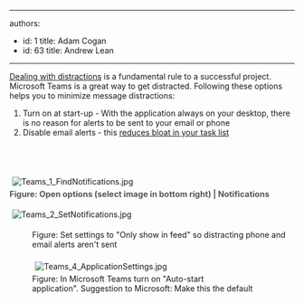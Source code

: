 

---
authors:
  - id: 1
    title: Adam Cogan
  - id: 63
    title: Andrew Lean
---




<span class='intro'> <a href="/_layouts/15/FIXUPREDIRECT.ASPX?WebId=3dfc0e07-e23a-4cbb-aac2-e778b71166a2&amp;TermSetId=07da3ddf-0924-4cd2-a6d4-a4809ae20160&amp;TermId=d65f17a0-2354-4793-9481-7dc2eea0e559">Dealing with distractions</a>&#160;is a fundamental rule to a successful project. Microsoft&#160;Teams&#160;is a great way to get distracted. Following these options helps you to minimize message&#160;distractions&#58;<br><ol><li>Turn&#160;on at start-up​ - With the application always on your desktop, there is no reason for alerts to be sent to your email or phone<br></li><li>Disable email alerts - this <a href="/_layouts/15/FIXUPREDIRECT.ASPX?WebId=3dfc0e07-e23a-4cbb-aac2-e778b71166a2&amp;TermSetId=07da3ddf-0924-4cd2-a6d4-a4809ae20160&amp;TermId=4ebaa676-4599-4be1-b4ee-55427dba91bf">reduces bloat in your task list</a><br>​​<br><br></li></ol> </span>

<p>​​​​<br><img src="/SiteAssets/do-you-minimize-team-distractions/Teams_1_FindNotifications.jpg" alt="Teams_1_FindNotifications.jpg" style="margin&#58;5px;" /><br><span style="color&#58;#555555;font-size&#58;0.9rem;font-weight&#58;bold;">Figure&#58; Open options (select image in bottom right) | Notifications</span><br></p><p>​​<img src="/SiteAssets/do-you-minimize-team-distractions/Teams_2_SetNotifications.jpg" alt="Teams_2_SetNotifications.jpg" style="margin&#58;5px;" /></p><dd class="ssw15-rteElement-FigureNormal">​Figure&#58; Set settings to &quot;Only show in feed&quot; so distracting phone and email alerts aren't sent<br></dd><dd class="ssw15-rteElement-FigureNormal"><br></dd><dd class="ssw15-rteElement-FigureNormal"><img src="/SiteAssets/do-you-minimize-team-distractions/Teams_4_ApplicationSettings.jpg" alt="Teams_4_ApplicationSettings.jpg" style="margin&#58;5px;" /></dd><dd class="ssw15-rteElement-FigureNormal"></dd><dd class="ssw15-rteElement-FigureNormal">​Figure&#58; In Microsoft Teams turn on &quot;Auto-start application&quot;.&#160;Suggestion to Microsoft&#58; Make this the default<br></dd><dd class="ssw15-rteElement-FigureNormal"><br></dd><p><br></p>


